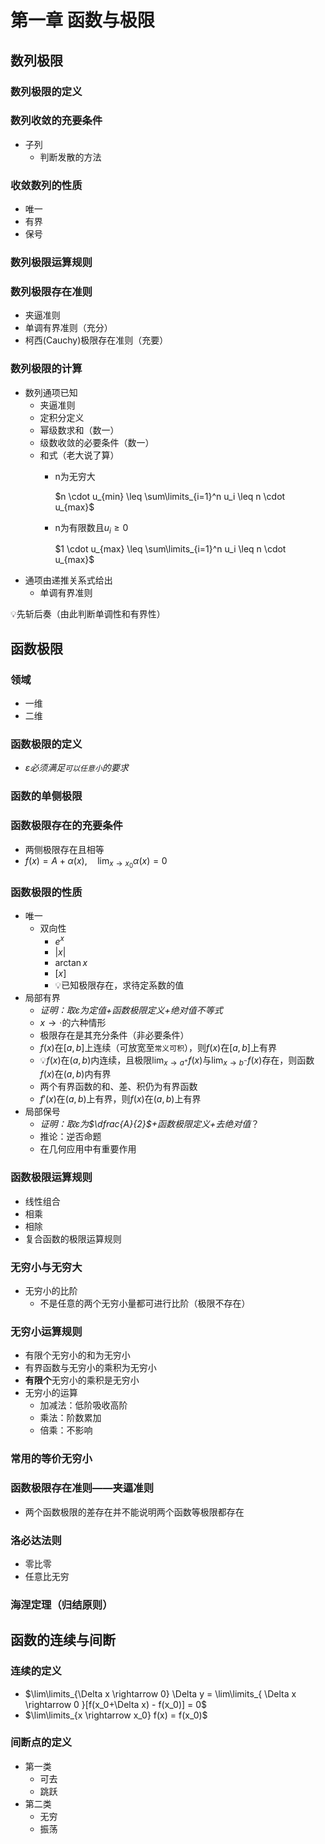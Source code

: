 # 第一章 函数与极限

## 数列极限

### 数列极限的定义

### 数列收敛的充要条件
- 子列
	- 判断发散的方法

### 收敛数列的性质
- 唯一
- 有界
- 保号

### 数列极限运算规则

### 数列极限存在准则
- 夹逼准则
- 单调有界准则（充分）
- 柯西(Cauchy)极限存在准则（充要）

### 数列极限的计算
- 数列通项已知
	- 夹逼准则
	- 定积分定义
	- 幂级数求和（数一）
	- 级数收敛的必要条件（数一）
	- 和式（老大说了算）
		- n为无穷大
		
			$n \cdot u_{min} \leq \sum\limits_{i=1}^n u_i \leq n \cdot u_{max}$
		- n为有限数且$u_i \geq 0$
		
			$1 \cdot u_{max} \leq \sum\limits_{i=1}^n u_i \leq n \cdot u_{max}$
- 通项由递推关系式给出
	- 单调有界准则
	
💡先斩后奏（由此判断单调性和有界性）
	
## 函数极限

### 领域
- 一维
- 二维

### 函数极限的定义
- *$\varepsilon$必须满足`可以任意小`的要求*

### 函数的单侧极限

### 函数极限存在的充要条件
- 两侧极限存在且相等
- $f(x)=A+\alpha(x),\quad \lim_{x \rightarrow x_0}\alpha(x)=0$

### 函数极限的性质
- 唯一
	- 双向性
		- $e^x$
		- $|x|$
		- $\arctan x$
		- $[x]$
		- 💡已知极限存在，求待定系数的值
- 局部有界
	- *证明：取$\varepsilon$为定值+函数极限定义+绝对值不等式*
	- $x \rightarrow \cdot$的六种情形
	- 极限存在是其充分条件（非必要条件）
	- $f(x)$在$[a,b]$上连续（可放宽至`常义可积`），则$f(x)$在$[a,b]$上有界
	- 💡$f(x)$在$(a,b)$内连续，且极限$\lim_{x \rightarrow a^+}f(x)$与$\lim_{x \rightarrow b^-}f(x)$存在，则函数$f(x)$在$(a,b)$内有界
	- 两个有界函数的和、差、积仍为有界函数
	- $f'(x)$在$(a,b)$上有界，则$f(x)$在$(a,b)$上有界
- 局部保号
	- *证明：取$\varepsilon$为$\dfrac{A}{2}$+函数极限定义+去绝对值*？
	- 推论：逆否命题
	- 在几何应用中有重要作用

### 函数极限运算规则
- 线性组合
- 相乘
- 相除
- 复合函数的极限运算规则

### 无穷小与无穷大
- 无穷小的比阶
	- 不是任意的两个无穷小量都可进行比阶（极限不存在）

### 无穷小运算规则
- 有限个无穷小的和为无穷小
- 有界函数与无穷小的乘积为无穷小
- **有限个**无穷小的乘积是无穷小
- 无穷小的运算
	- 加减法：低阶吸收高阶
	- 乘法：阶数累加
	- 倍乘：不影响

### 常用的等价无穷小

### 函数极限存在准则——夹逼准则
- 两个函数极限的差存在并不能说明两个函数等极限都存在

### 洛必达法则
- 零比零
- 任意比无穷

### 海涅定理（归结原则）

## 函数的连续与间断

### 连续的定义
- $\lim\limits_{\Delta x \rightarrow 0} \Delta y = \lim\limits_{ \Delta x \rightarrow 0 }[f(x_0+\Delta x) - f(x_0)] = 0$
- $\lim\limits_{x \rightarrow x_0} f(x) = f(x_0)$

### 间断点的定义
- 第一类
	- 可去
	- 跳跃
- 第二类
	- 无穷
	- 振荡